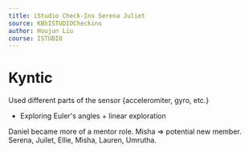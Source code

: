 ```yaml
---
title: iStudio Check-Ins Serena Juliet
source: KBhISTUDIOCheckins
author: Houjun Liu
course: ISTUDIO
---
```


# Kyntic 
Used different parts of the sensor {acceleromiter, gyro, etc.}

- Exploring Euler's angles + linear exploration

Daniel became more of a mentor role. Misha => potential new member. Serena, Juilet, Ellie, Misha, Lauren, Umrutha.















